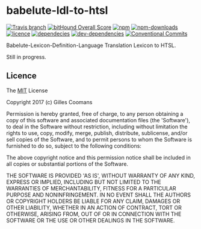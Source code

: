 # babelute-ldl-to-htsl

[![Travis branch](https://img.shields.io/travis/nomocas/babelute-ldl-to-html/master.svg)](https://travis-ci.org/nomocas/babelute-ldl-to-html)
[![bitHound Overall Score](https://www.bithound.io/github/nomocas/babelute-ldl-to-html/badges/score.svg)](https://www.bithound.io/github/nomocas/babelute-ldl-to-html)
[![npm](https://img.shields.io/npm/v/babelute-ldl-to-html.svg)]()
[![npm-downloads](https://img.shields.io/npm/dm/babelute-ldl-to-html.svg)]()
[![licence](https://img.shields.io/npm/l/babelute-ldl-to-html.svg)](https://spdx.org/licenses/MIT)
[![dependecies](https://img.shields.io/david/nomocas/babelute-ldl-to-html.svg)]()
[![dev-dependencies](https://img.shields.io/david/dev/nomocas/babelute-ldl-to-html.svg)]()
[![Conventional Commits](https://img.shields.io/badge/Conventional%20Commits-1.0.0-yellow.svg)](https://conventionalcommits.org)


Babelute-Lexicon-Definition-Language Translation Lexicon to HTSL.

Still in progress.


## Licence

The [MIT](http://opensource.org/licenses/MIT) License

Copyright 2017 (c) Gilles Coomans

Permission is hereby granted, free of charge, to any person obtaining a copy of this software and associated documentation files (the 'Software'), to deal in the Software without restriction, including without limitation the rights to use, copy, modify, merge, publish, distribute, sublicense, and/or sell copies of the Software, and to permit persons to whom the Software is furnished to do so, subject to the following conditions:

The above copyright notice and this permission notice shall be included in all copies or substantial portions of the Software.

THE SOFTWARE IS PROVIDED 'AS IS', WITHOUT WARRANTY OF ANY KIND, EXPRESS OR IMPLIED, INCLUDING BUT NOT LIMITED TO THE WARRANTIES OF MERCHANTABILITY, FITNESS FOR A PARTICULAR PURPOSE AND NONINFRINGEMENT. IN NO EVENT SHALL THE AUTHORS OR COPYRIGHT HOLDERS BE LIABLE FOR ANY CLAIM, DAMAGES OR OTHER LIABILITY, WHETHER IN AN ACTION OF CONTRACT, TORT OR OTHERWISE, ARISING FROM, OUT OF OR IN CONNECTION WITH THE SOFTWARE OR THE USE OR OTHER DEALINGS IN THE SOFTWARE.
